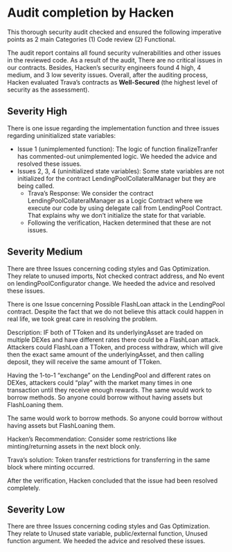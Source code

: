 # Audit completion by Hacken

This thorough security audit checked and ensured the following imperative points as 2 main Categories (1) Code review (2) Functional.

The audit report contains all found security vulnerabilities and other issues in the reviewed code. As a result of the audit, There are no critical issues in our contracts. Besides, Hacken’s security engineers found 4 high, 4 medium, and 3 low severity issues. Overall, after the auditing process, Hacken evaluated Trava’s contracts as **Well-Secured** (the highest level of security as the assessment).

## **Severity High**

There is one issue regarding the implementation function and three issues regarding uninitialized state variables:

* Issue 1 (unimplemented function): The logic of function finalizeTranfer has commented-out unimplemented logic. We heeded the advice and resolved these issues.
* Issues 2, 3, 4 (uninitialized state variables): Some state variables are not initialized for the contract LendingPoolCollateralManager but they are being called.
  * Trava’s Response: We consider the contract LendingPoolCollateralManager as a Logic Contract where we execute our code by using delegate call from LendingPool Contract. That explains why we don’t initialize the state for that variable.
  * Following the verification, Hacken determined that these are not issues.

## **Severity Medium**

There are three Issues concerning coding styles and Gas Optimization. They relate to unused imports, Not checked contract address, and No event on lendingPoolConfigurator change. We heeded the advice and resolved these issues.

There is one Issue concerning Possible FlashLoan attack in the LendingPool contract. Despite the fact that we do not believe this attack could happen in real life, we took great care in resolving the problem.

Description: IF both of TToken and its underlyingAsset are traded on multiple DEXes and have different rates there could be a FlashLoan attack. Attackers could FlashLoan a TToken, and process withdraw, which will give then the exact same amount of the underlyingAsset, and then calling deposit, they will receive the same amount of TToken.

Having the 1-to-1 “exchange” on the LendingPool and different rates on DEXes, attackers could “play” with the market many times in one transaction until they receive enough rewards. The same would work to borrow methods. So anyone could borrow without having assets but FlashLoaning them.

The same would work to borrow methods. So anyone could borrow without having assets but FlashLoaning them.

Hacken’s Recommendation: Consider some restrictions like minting/returning assets in the next block only.

Trava’s solution: Token transfer restrictions for transferring in the same block where minting occurred.

After the verification, Hacken concluded that the issue had been resolved completely.

## **Severity Low**

There are three Issues concerning coding styles and Gas Optimization. They relate to Unused state variable, public/external function, Unused function argument. We heeded the advice and resolved these issues.
